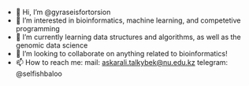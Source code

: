 - 👋 Hi, I’m @gyraseisfortorsion
- 👀 I’m interested in bioinformatics, machine learning, and competetive programming
- 🌱 I’m currently learning data structures and algorithms, as well as the genomic data science
- 💞️ I’m looking to collaborate on anything related to bioinformatics!
- 📫 How to reach me:
        mail: askarali.talkybek@nu.edu.kz
        telegram: @selfishbaloo

<!---
gyraseisfortorsion/gyraseisfortorsion is a ✨ special ✨ repository because its `README.md` (this file) appears on your GitHub profile.
You can click the Preview link to take a look at your changes.
--->
